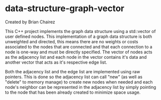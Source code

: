 # data-structure-graph-vector

Created by Brian Chairez

This C++ project implements the graph data structure using a std::vector of user defined nodes.
This implementation of a graph data structure is both unweighted and directed, this means there are no weights or costs associated to the nodes that are connected and that each connection to a node is one-way and must be directly specified.
The vector of nodes acts as the adjacency list and each node in the vector contains it's data and another vector that acts as it's respective edge list. 

Both the adjacency list and the edge list are implemented using raw pointers. 
This is done so the adjacency list can call "new" (as well as "delete" to memory manage) to create new nodes when needed and each node's neighbor can be represented in the adjacency list by simply pointing to the node that has been already created to minimize space usage.
